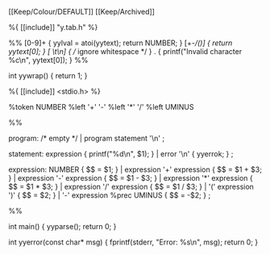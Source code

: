 [[Keep/Colour/DEFAULT]] [[Keep/Archived]] 

%{
[[include]] "y.tab.h"
%}

%%
[0-9]+      { yylval = atoi(yytext); return NUMBER; }
[+\-*/\(\)] { return yytext[0]; }
[ \t\n]     { /* ignore whitespace */ }
.           { printf("Invalid character %c\n", yytext[0]); }
%%

int yywrap() {
    return 1;
}



%{
[[include]] <stdio.h>
%}

%token NUMBER
%left '+' '-'
%left '*' '/'
%left UMINUS

%%

program:   /* empty */
         | program statement '\n'
         ;

statement: expression      { printf("%d\n", $1); }
         | error '\n'      { yyerrok; }
         ;

expression: NUMBER          { $$ = $1; }
          | expression '+' expression  { $$ = $1 + $3; }
          | expression '-' expression  { $$ = $1 - $3; }
          | expression '*' expression  { $$ = $1 * $3; }
          | expression '/' expression  { $$ = $1 / $3; }
          | '(' expression ')'        { $$ = $2; }
          | '-' expression %prec UMINUS { $$ = -$2; }
          ;

%%

int main() {
    yyparse();
    return 0;
}

int yyerror(const char* msg) {
    fprintf(stderr, "Error: %s\n", msg);
    return 0;
}

